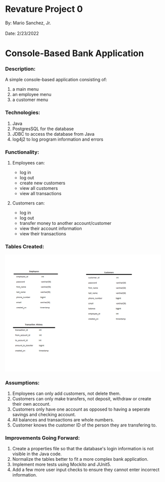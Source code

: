 # Revature Project 0
By: Mario Sanchez, Jr.<br />		
Date: 2/23/2022

# Console-Based Bank Application

### Description:

A simple console-based application consisting of:
1. a main menu
2. an employee menu
3. a customer menu

### Technologies: 

1. Java
2. PostgresSQL for the database
3. JDBC to access the database from Java
4. log4j2 to log program information and errors

### Functionality:

1. Employees can:
	- log in
	- log out
	- create new customers
	- view all customers
	- view all transactions

2. Customers can:
	- log in
	- log out
	- transfer money to another account/customer
	- view their account information
	- view their transactions

### Tables Created:

![Bank DB Tables](bankDBtables.png "Bank Database Tables")

### Assumptions:
1. Employees can only add customers, not delete them.
2. Customers can only make transfers, not deposit, withdraw or create their own account.
3. Customers only have one account as opposed to having a seperate savings and checking account.
4. All balances and transactions are whole numbers. 
5. Customer knows the customer ID of the person they are transfering to.

### Improvements Going Forward:
1. Create a properties file so that the database's login information is not visible in the Java code.
2. Normalize the tables better to fit a more complex bank application.
3. Implement more tests using Mockito and JUnit5.
4. Add a few more user input checks to ensure they cannot enter incorrect information.



